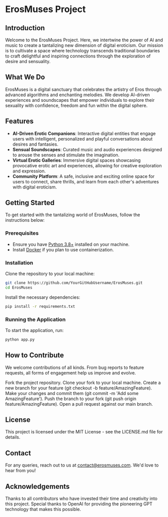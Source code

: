 # ErosMuses Project

## Introduction

Welcome to the ErosMuses Project. Here, we intertwine the power of AI and music to create a tantalizing new dimension of digital eroticism. Our mission is to cultivate a space where technology transcends traditional boundaries to craft delightful and inspiring connections through the exploration of desire and sensuality.

## What We Do 

ErosMuses is a digital sanctuary that celebrates the artistry of Eros through advanced algorithms and enchanting melodies. We develop AI-driven experiences and soundscapes that empower individuals to explore their sexuality with confidence, freedom and fun within the digital sphere.

## Features

- **AI-Driven Erotic Companions**: Interactive digital entities that engage users with intelligent, personalized and playful conversations about desires and fantasies. 
- **Sensual Soundscapes**: Curated music and audio experiences designed to arouse the senses and stimulate the imagination.
- **Virtual Erotic Galleries**: Immersive digital spaces showcasing provocative erotic art and experiences, allowing for creative exploration and expression.
- **Community Platform**: A safe, inclusive and exciting online space for users to connect, share thrills, and learn from each other's adventures with digital eroticism.

## Getting Started

To get started with the tantalizing world of ErosMuses, follow the instructions below:

### Prerequisites

- Ensure you have [Python 3.8+](https://www.python.org/downloads/) installed on your machine.
- Install [Docker](https://www.docker.com/get-started) if you plan to use containerization.

### Installation

Clone the repository to your local machine:

```bash
git clone https://github.com/YourGitHubUsername/ErosMuses.git
cd ErosMuses
```

Install the necessary dependencies:

```bash 
pip install -r requirements.txt
```

### Running the Application

To start the application, run:

```bash
python app.py
```

## How to Contribute 

We welcome contributions of all kinds. From bug reports to feature requests, all forms of engagement help us improve and evolve. 

Fork the project repository.
Clone your fork to your local machine. 
Create a new branch for your feature (git checkout -b feature/AmazingFeature).
Make your changes and commit them (git commit -m 'Add some AmazingFeature').
Push the branch to your fork (git push origin feature/AmazingFeature).
Open a pull request against our main branch.

## License

This project is licensed under the MIT License - see the LICENSE.md file for details.

## Contact 

For any queries, reach out to us at contact@erosmuses.com. We'd love to hear from you!

## Acknowledgements

Thanks to all contributors who have invested their time and creativity into this project. 
Special thanks to OpenAI for providing the pioneering GPT technology that makes this possible.

